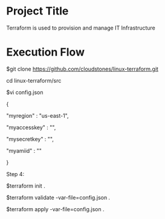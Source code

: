 Project Title
=====================
Terraform is used to provision and manage IT Infrastructure


Execution Flow
=====================

$git clone https://github.com/cloudstones/linux-terraform.git

cd linux-terraform/src


$vi config.json

{

"myregion" : "us-east-1",

"myaccesskey" : "",

"mysecretkey" : "",

"myamiid" : ""

}


Step 4:

$terraform init .

$terraform validate -var-file=config.json .

$terraform apply -var-file=config.json .
